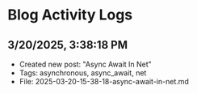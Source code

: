 # Blog Activity Logs

## 3/20/2025, 3:38:18 PM

- Created new post: "Async Await In Net"
- Tags: asynchronous, async_await, net
- File: 2025-03-20-15-38-18-async-await-in-net.md
